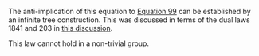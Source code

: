 The anti-implication of this equation to [Equation 99](https://teorth.github.io/equational_theories/implications/?99) can be established by an infinite tree construction.  This was discussed in terms of the dual laws 1841 and 203 in [this discussion](https://leanprover.zulipchat.com/#narrow/stream/458659-Equational/topic/1841.20.3F.3D.3E.20203).

This law cannot hold in a non-trivial group.
